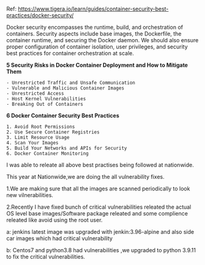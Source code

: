 Ref: https://www.tigera.io/learn/guides/container-security-best-practices/docker-security/


Docker security encompasses the runtime, build, and orchestration of containers. 
Security aspects include base images, the Dockerfile, the container runtime, and securing the Docker daemon. 
We should also ensure proper configuration of container isolation, user privileges, and security best practices for container orchestration at scale.


**5 Security Risks in Docker Container Deployment and How to Mitigate Them**

    - Unrestricted Traffic and Unsafe Communication
    - Vulnerable and Malicious Container Images
    - Unrestricted Access
    - Host Kernel Vulnerabilities
    - Breaking Out of Containers

**6 Docker Container Security Best Practices**

    1. Avoid Root Permissions
    2. Use Secure Container Registries
    3. Limit Resource Usage
    4. Scan Your Images
    5. Build Your Networks and APIs for Security
    6. Docker Container Monitoring

I was able to releate all above best practises being followed at nationwide.

This year at Nationwide,we are doing the all vulnerability fixes.

1.We are making sure that all the images are scanned periodically to look new  vilnerabilities.

2.Recently I have fixed bunch of critical vulnerabilities releated the actual OS level base images/Software package releated and some complience releated like avoid using the root user.

  a:  jenkins latest image was upgraded with jenkin:3.96-alpine and also side car images which had critical vulnerability 
  
  b:  Centos7 and python3.8 had vulnerabilities ,we upgraded to python 3.9.11 to fix the critical vulnerabilities.
